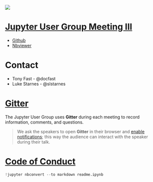 
![](https://secure.meetupstatic.com/photos/event/2/5/1/c/highres_467829500.jpeg)

# [Jupyter User Group Meeting III](https://www.meetup.com/Atlanta-Jupyter-User-Group/events/246623197/)

* [Github]()
* [Nbviewer](http://nbviewer.jupyter.org/github/atl-jugheads/III/blob/master/readme.ipynb)


# Contact

* Tony Fast - @docfast
* Luke Starnes - @slstarnes

# [Gitter](https://gitter.im/atl-jugheads/Lobby)

The Jupyter User Group uses __Gitter__ during each meeting to record information, comments, and questions.  

> We ask the speakers to open 
__Gitter__ in their browser and [enable notifications](https://gitter.zendesk.com/hc/en-us/articles/210265505-Notifications);
this way the audience can interact with the speaker during their talk.

# [Code of Conduct](CODE_OF_CONDUCT.md)


```python
!jupyter nbconvert --to markdown readme.ipynb
```

